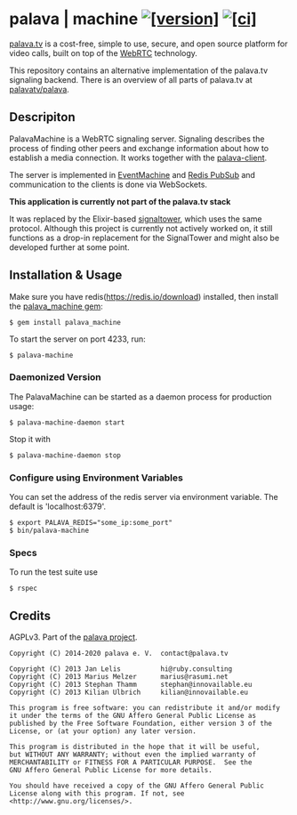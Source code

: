 # palava | machine [![[version]](https://badge.fury.io/rb/palava_machine.svg)](https://badge.fury.io/rb/palava_machine) [![[ci]](https://github.com/palavatv/palava-machine/workflows/Test/badge.svg)](https://github.com/palavatv/palava-machine/actions?query=workflow%3ATest)

[palava.tv](https://palava.tv) is a cost-free, simple to use, secure, and open source platform for video calls, built on top of the [WebRTC](https://webrtc.org/) technology.

This repository contains an alternative implementation of the palava.tv signaling backend. There is an overview of all parts of palava.tv at [palavatv/palava](https://github.com/palavatv/palava).

## Descripiton

PalavaMachine is a WebRTC signaling server. Signaling describes the process of finding other peers and exchange information about how to establish a media connection. It works together with the [palava-client](https://github.com/palavatv/palava-client).

The server is implemented in [EventMachine](https://github.com/eventmachine/eventmachine/) and [Redis PubSub](https://redis.io/topics/pubsub) and communication to the clients is done via WebSockets.

**This application is currently not part of the palava.tv stack**

It was replaced by the Elixir-based [signaltower](https://github.com/palavatv/signaltower/), which uses the same protocol. Although this project is currently not actively worked on, it still functions as a drop-in replacement for the SignalTower and might also be developed further at some point.

## Installation & Usage

Make sure you have redis(https://redis.io/download) installed, then install the [palava_machine gem](https://rubygems.org/gems/palava_machine):

    $ gem install palava_machine

To start the server on port 4233, run:

    $ palava-machine

### Daemonized Version

The PalavaMachine can be started as a daemon process for production usage:

    $ palava-machine-daemon start

Stop it with

    $ palava-machine-daemon stop

### Configure using Environment Variables

You can set the address of the redis server via environment variable. The default is 'localhost:6379'.

    $ export PALAVA_REDIS="some_ip:some_port"
    $ bin/palava-machine

### Specs

To run the test suite use

    $ rspec

## Credits

AGPLv3. Part of the [palava project](https://palava.tv).

    Copyright (C) 2014-2020 palava e. V.  contact@palava.tv

    Copyright (C) 2013 Jan Lelis          hi@ruby.consulting
    Copyright (C) 2013 Marius Melzer      marius@rasumi.net
    Copyright (C) 2013 Stephan Thamm      stephan@innovailable.eu
    Copyright (C) 2013 Kilian Ulbrich     kilian@innovailable.eu

    This program is free software: you can redistribute it and/or modify
    it under the terms of the GNU Affero General Public License as
    published by the Free Software Foundation, either version 3 of the
    License, or (at your option) any later version.

    This program is distributed in the hope that it will be useful,
    but WITHOUT ANY WARRANTY; without even the implied warranty of
    MERCHANTABILITY or FITNESS FOR A PARTICULAR PURPOSE.  See the
    GNU Affero General Public License for more details.

    You should have received a copy of the GNU Affero General Public
    License along with this program. If not, see
    <http://www.gnu.org/licenses/>.
